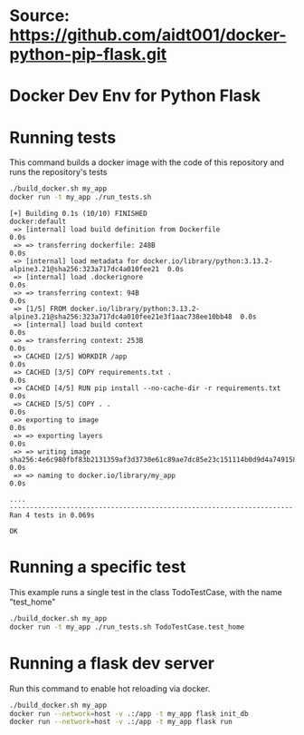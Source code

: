 # Source: https://github.com/aidt001/docker-python-pip-flask.git
# Docker Dev Env for Python Flask

# Running tests

This command builds a docker image with the code of this repository and runs the repository's tests

```sh
./build_docker.sh my_app
docker run -t my_app ./run_tests.sh
```

```
[+] Building 0.1s (10/10) FINISHED                                                            docker:default
 => [internal] load build definition from Dockerfile                                                    0.0s
 => => transferring dockerfile: 248B                                                                    0.0s
 => [internal] load metadata for docker.io/library/python:3.13.2-alpine3.21@sha256:323a717dc4a010fee21  0.0s
 => [internal] load .dockerignore                                                                       0.0s
 => => transferring context: 94B                                                                        0.0s
 => [1/5] FROM docker.io/library/python:3.13.2-alpine3.21@sha256:323a717dc4a010fee21e3f1aac738ee10bb48  0.0s
 => [internal] load build context                                                                       0.0s
 => => transferring context: 253B                                                                       0.0s
 => CACHED [2/5] WORKDIR /app                                                                           0.0s
 => CACHED [3/5] COPY requirements.txt .                                                                0.0s
 => CACHED [4/5] RUN pip install --no-cache-dir -r requirements.txt                                     0.0s
 => CACHED [5/5] COPY . .                                                                               0.0s
 => exporting to image                                                                                  0.0s
 => => exporting layers                                                                                 0.0s
 => => writing image sha256:4e6c980fbf83b2131359af3d3730e61c89ae7dc85e23c151114b0d9d4a749158            0.0s
 => => naming to docker.io/library/my_app                                                               0.0s

....
----------------------------------------------------------------------
Ran 4 tests in 0.069s

OK
```
# Running a specific test

This example runs a single test in the class TodoTestCase, with the name "test_home"

```sh
./build_docker.sh my_app
docker run -t my_app ./run_tests.sh TodoTestCase.test_home
```

# Running a flask dev server

Run this command to enable hot reloading via docker.

```sh
./build_docker.sh my_app
docker run --network=host -v .:/app -t my_app flask init_db
docker run --network=host -v .:/app -t my_app flask run
```
